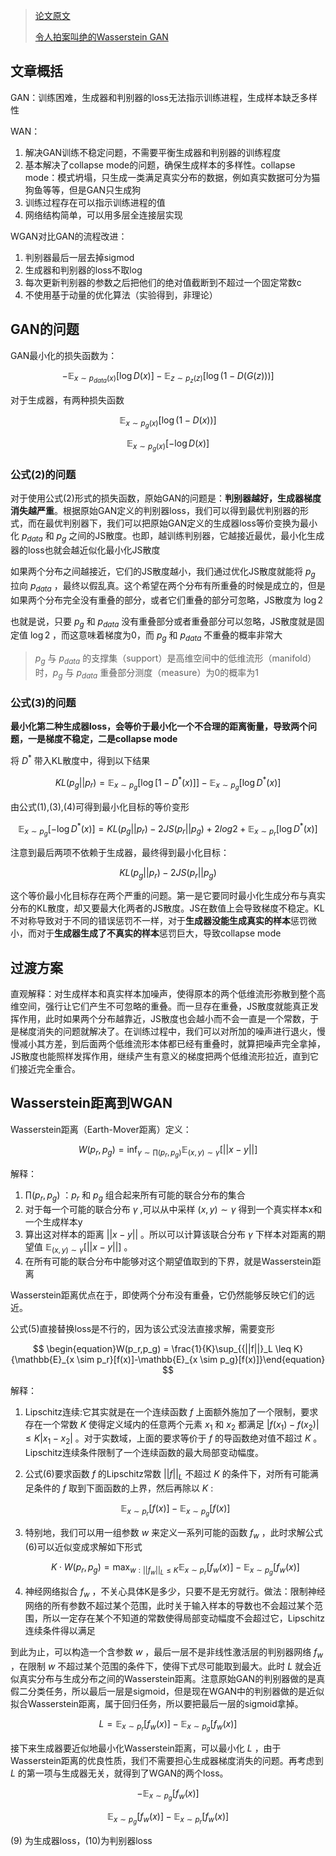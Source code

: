 > [论文原文](https://arxiv.org/abs/1701.07875)
> 
> [令人拍案叫绝的Wasserstein GAN](https://zhuanlan.zhihu.com/p/25071913)

## 文章概括

GAN：训练困难，生成器和判别器的loss无法指示训练进程，生成样本缺乏多样性

WAN：

1. 解决GAN训练不稳定问题，不需要平衡生成器和判别器的训练程度
2. 基本解决了collapse mode的问题，确保生成样本的多样性。collapse mode：模式坍塌，只生成一类满足真实分布的数据，例如真实数据可分为猫狗鱼等等，但是GAN只生成狗
3. 训练过程存在可以指示训练进程的值
4. 网络结构简单，可以用多层全连接层实现

WGAN对比GAN的流程改进：

1. 判别器最后一层去掉sigmod
2. 生成器和判别器的loss不取log
3. 每次更新判别器的参数之后把他们的绝对值截断到不超过一个固定常数c
4. 不使用基于动量的优化算法（实验得到，非理论）

## GAN的问题

GAN最小化的损失函数为：

$$\begin{equation} -\mathbb{E}_{x \sim p_{data}(x)}[\log{D(x)}]-\mathbb{E}_{z \sim p_{z}(z)}[\log{(1-D(G(z)))}] \end{equation}$$

对于生成器，有两种损失函数

$$\begin{equation}\mathbb{E}_{x \sim p_{g}(x)}[\log{(1-D(x))}]\end{equation}$$

$$\begin{equation}\mathbb{E}_{x \sim p_{g}(x)}[-\log{D(x)}]\end{equation}$$

### 公式(2)的问题

对于使用公式(2)形式的损失函数，原始GAN的问题是：**判别器越好，生成器梯度消失越严重**。根据原始GAN定义的判别器loss，我们可以得到最优判别器的形式，而在最优判别器下，我们可以把原始GAN定义的生成器loss等价变换为最小化 $p_{data}$ 和 $p_g$ 之间的JS散度。也即，越训练判别器，它越接近最优，最小化生成器的loss也就会越近似化最小化JS散度


如果两个分布之间越接近，它们的JS散度越小，我们通过优化JS散度就能将 $p_g$ 拉向 $p_{data}$ ，最终以假乱真。这个希望在两个分布有所重叠的时候是成立的，但是如果两个分布完全没有重叠的部分，或者它们重叠的部分可忽略，JS散度为 $\log{2}$

也就是说，只要 $p_g$ 和 $p_{data}$ 没有重叠部分或者重叠部分可以忽略，JS散度就是固定值 $\log{2}$ ，而这意味着梯度为0，而 $p_g$ 和 $p_{data}$ 不重叠的概率非常大

> $p_g$ 与 $p_{data}$ 的支撑集（support）是高维空间中的低维流形（manifold）时，$p_g$ 与 $p_{data}$ 重叠部分测度（measure）为0的概率为1

### 公式(3)的问题

**最小化第二种生成器loss，会等价于最小化一个不合理的距离衡量，导致两个问题，一是梯度不稳定，二是collapse mode**

将 $D^{*}$ 带入KL散度中，得到以下结果

$$ \begin{equation} KL(p_g||p_r)=\mathbb{E}_{x \sim p_g}[\log{[1-D^{*}(x)]}] - \mathbb{E}_{x \sim p_g}[\log{D^{*}(x)}] \end{equation} $$

由公式(1),(3),(4)可得到最小化目标的等价变形

$$ \mathbb{E}_{x \sim p_g}[-\log{D^{*}(x)}] = KL(p_g||p_r)- 2JS(p_r||p_g) + 2log2 + \mathbb{E}_{x \sim p_r}[\log{D^{*}(x)}]$$

注意到最后两项不依赖于生成器，最终得到最小化目标：

$$ KL(p_g||p_r)- 2JS(p_r||p_g) $$

这个等价最小化目标存在两个严重的问题。第一是它要同时最小化生成分布与真实分布的KL散度，却又要最大化两者的JS散度。JS在数值上会导致梯度不稳定。KL不对称导致对于不同的错误惩罚不一样，对于**生成器没能生成真实的样本**惩罚微小，而对于**生成器生成了不真实的样本**惩罚巨大，导致collapse mode

## 过渡方案

直观解释：对生成样本和真实样本加噪声，使得原本的两个低维流形弥散到整个高维空间，强行让它们产生不可忽略的重叠。而一旦存在重叠，JS散度就能真正发挥作用，此时如果两个分布越靠近，JS散度也会越小而不会一直是一个常数，于是梯度消失的问题就解决了。在训练过程中，我们可以对所加的噪声进行退火，慢慢减小其方差，到后面两个低维流形本体都已经有重叠时，就算把噪声完全拿掉，JS散度也能照样发挥作用，继续产生有意义的梯度把两个低维流形拉近，直到它们接近完全重合。

## Wasserstein距离到WGAN

Wasserstein距离（Earth-Mover距离）定义：

$$ \begin{equation}W(p_r,p_g) = \inf_{\gamma \sim \prod{(p_r, p_g)}}{\mathbb{E}_{(x,y) \sim \gamma}[||x-y||]}\end{equation} $$

解释：

1. $\prod{(p_r, p_g)}$ ：$p_r$ 和 $p_g$ 组合起来所有可能的联合分布的集合
2. 对于每一个可能的联合分布 $\gamma$ ,可以从中采样 $(x,y) \sim \gamma$ 得到一个真实样本x和一个生成样本y
3. 算出这对样本的距离 $||x-y||$ 。所以可以计算该联合分布 $\gamma$ 下样本对距离的期望值 $\mathbb{E}_{(x,y) \sim \gamma}[||x-y||]$ 。
4. 在所有可能的联合分布中能够对这个期望值取到的下界，就是Wasserstein距离

Wasserstein距离优点在于，即使两个分布没有重叠，它仍然能够反映它们的远近。

公式(5)直接替换loss是不行的，因为该公式没法直接求解，需要变形

$$ \begin{equation}W(p_r,p_g) = \frac{1}{K}\sup_{{||f||}_L \leq K}{\mathbb{E}_{x \sim p_r}[f(x)]-\mathbb{E}_{x \sim p_g}[f(x)]}\end{equation} $$


解释：

1. Lipschitz连续:它其实就是在一个连续函数 $f$ 上面额外施加了一个限制，要求存在一个常数 $K$ 使得定义域内的任意两个元素 $x_1$ 和 $x_2$ 都满足 $|f(x_1)-f(x_2)|\leq K|x_1-x_2|$ 。对于实数域，上面的要求等价于 $f$ 的导函数绝对值不超过 $K$ 。Lipschitz连续条件限制了一个连续函数的最大局部变动幅度。
2. 公式(6)要求函数 $f$ 的Lipschitz常数 ${||f||}_L$ 不超过 $K$ 的条件下，对所有可能满足条件的 $f$ 取到下面函数的上界，然后再除以 $K$ :

   $$\mathbb{E}_{x \sim p_r}[f(x)]-\mathbb{E}_{x \sim p_g}[f(x)] $$

3. 特别地，我们可以用一组参数 $w$ 来定义一系列可能的函数 $f_w$ ，此时求解公式(6)可以近似变成求解如下形式

   $$ \begin{equation}K\cdot W(p_r,p_g) = \max_{w:{||f_w||}_L \leq K}{\mathbb{E}_{x \sim p_r}[f_w(x)]-\mathbb{E}_{x \sim p_g}[f_w(x)]}\end{equation} $$

4. 神经网络拟合 $f_w$ ，不关心具体K是多少，只要不是无穷就行。做法：限制神经网络的所有参数不超过某个范围，此时关于输入样本的导数也不会超过某个范围，所以一定存在某个不知道的常数使得局部变动幅度不会超过它，Lipschitz连续条件得以满足

到此为止，可以构造一个含参数 $w$ ，最后一层不是非线性激活层的判别器网络 $f_w$ ，在限制 $w$ 不超过某个范围的条件下，使得下式尽可能取到最大。此时 $L$ 就会近似真实分布与生成分布之间的Wasserstein距离。注意原始GAN的判别器做的是真假二分类任务，所以最后一层是sigmoid，但是现在WGAN中的判别器做的是近似拟合Wasserstein距离，属于回归任务，所以要把最后一层的sigmoid拿掉。

$$\begin{equation}L = \mathbb{E}_{x \sim p_r}[f_w(x)]-\mathbb{E}_{x \sim p_g}[f_w(x)]\end{equation}$$


接下来生成器要近似地最小化Wasserstein距离，可以最小化 $L$ ，由于Wasserstein距离的优良性质，我们不需要担心生成器梯度消失的问题。再考虑到 $L$ 的第一项与生成器无关，就得到了WGAN的两个loss。

$$ \begin{equation}-\mathbb{E}_{x \sim p_g}[f_w(x)]\end{equation}$$

$$ \begin{equation}\mathbb{E}_{x \sim p_g}[f_w(x)]-\mathbb{E}_{x \sim p_r}[f_w(x)]\end{equation}$$

(9) 为生成器loss，(10)为判别器loss